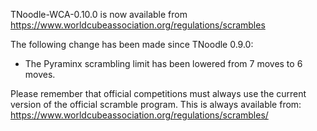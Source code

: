 TNoodle-WCA-0.10.0 is now available from <https://www.worldcubeassociation.org/regulations/scrambles>

The following change has been made since TNoodle 0.9.0:

- The Pyraminx scrambling limit has been lowered from 7 moves to 6 moves.

<!--break-->

Please remember that official competitions must always use the current version of the official scramble program. This is always available from: <https://www.worldcubeassociation.org/regulations/scrambles/>